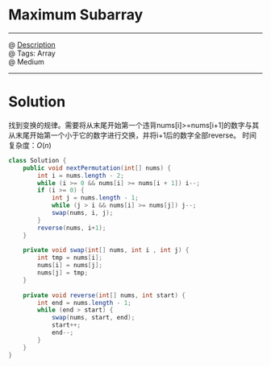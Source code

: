 # Maximum Subarray
------------------
@ [Description](https://leetcode.com/problems/next-permutation/)  
@ Tags: Array   
@ Medium

------------------
 # Solution
找到变换的规律。需要将从末尾开始第一个违背nums[i]>=nums[i+1]的数字与其从末尾开始第一个小于它的数字进行交换，并将i+1后的数字全部reverse。
时间复杂度：$O(n)$
```java
class Solution {
    public void nextPermutation(int[] nums) {
        int i = nums.length - 2;
        while (i >= 0 && nums[i] >= nums[i + 1]) i--;
        if (i >= 0) {
            int j = nums.length - 1;
            while (j > i && nums[i] >= nums[j]) j--;
            swap(nums, i, j);
        }
        reverse(nums, i+1);
    }
    
    private void swap(int[] nums, int i , int j) {
        int tmp = nums[i];
        nums[i] = nums[j];
        nums[j] = tmp;
    }
    
    private void reverse(int[] nums, int start) {
        int end = nums.length - 1;
        while (end > start) {
            swap(nums, start, end);
            start++;
            end--;
        }
    }
}
```
